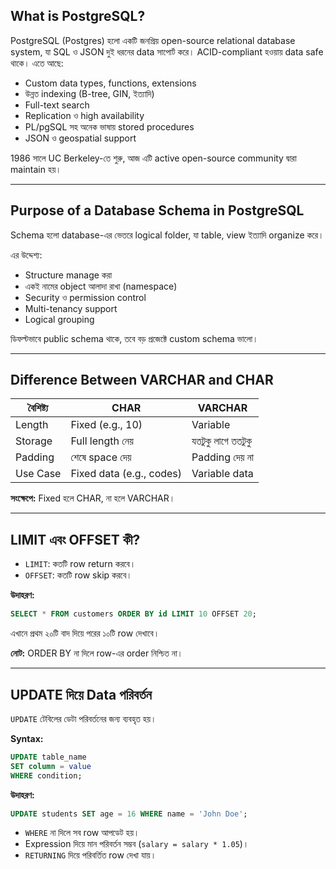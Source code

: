## What is PostgreSQL?

PostgreSQL (Postgres) হলো একটি জনপ্রিয় open-source relational database system, যা SQL ও JSON দুই ধরনের data সাপোর্ট করে। ACID-compliant হওয়ায় data safe থাকে। এতে আছে:

- Custom data types, functions, extensions
- উন্নত indexing (B-tree, GIN, ইত্যাদি)
- Full-text search
- Replication ও high availability
- PL/pgSQL সহ অনেক ভাষায় stored procedures
- JSON ও geospatial support

1986 সালে UC Berkeley-তে শুরু, আজ এটি active open-source community দ্বারা maintain হয়।

---

## Purpose of a Database Schema in PostgreSQL

Schema হলো database-এর ভেতরে logical folder, যা table, view ইত্যাদি organize করে।

এর উদ্দেশ্য:

- Structure manage করা
- একই নামের object আলাদা রাখা (namespace)
- Security ও permission control
- Multi-tenancy support
- Logical grouping

ডিফল্টভাবে public schema থাকে, তবে বড় প্রজেক্টে custom schema ভালো।

---

## Difference Between VARCHAR and CHAR

| বৈশিষ্ট্য | CHAR                     | VARCHAR            |
| --------- | ------------------------ | ------------------ |
| Length    | Fixed (e.g., 10)         | Variable           |
| Storage   | Full length নেয়          | যতটুকু লাগে ততটুকু |
| Padding   | শেষে space দেয়           | Padding দেয় না     |
| Use Case  | Fixed data (e.g., codes) | Variable data      |

**সংক্ষেপে:** Fixed হলে CHAR, না হলে VARCHAR।

---

## LIMIT এবং OFFSET কী?

- `LIMIT`: কতটি row return করবে।
- `OFFSET`: কতটি row skip করবে।

**উদাহরণ:**

```sql
SELECT * FROM customers ORDER BY id LIMIT 10 OFFSET 20;
```

এখানে প্রথম ২০টি বাদ দিয়ে পরের ১০টি row দেখাবে।

**নোট:** ORDER BY না দিলে row-এর order নিশ্চিত না।

---

## UPDATE দিয়ে Data পরিবর্তন

`UPDATE` টেবিলের ডেটা পরিবর্তনের জন্য ব্যবহৃত হয়।

**Syntax:**

```sql
UPDATE table_name
SET column = value
WHERE condition;
```

**উদাহরণ:**

```sql
UPDATE students SET age = 16 WHERE name = 'John Doe';
```

- `WHERE` না দিলে সব row আপডেট হয়।
- Expression দিয়ে মান পরিবর্তন সম্ভব (`salary = salary * 1.05`)।
- `RETURNING` দিয়ে পরিবর্তিত row দেখা যায়।
